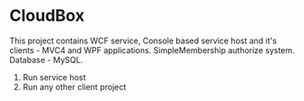 # CloudBox
This project contains WCF service, Console based service host and it's clients - MVC4 and WPF applications.
SimpleMembership authorize system. Database - MySQL.
1) Run service host
2) Run any other client project
